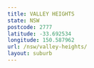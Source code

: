 ```yaml
---
title: VALLEY HEIGHTS
state: NSW
postcode: 2777
latitude: -33.692534
longitude: 150.587962
url: /nsw/valley-heights/
layout: suburb
---
```

